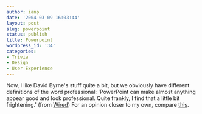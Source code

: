 ```yaml
---
author: ianp
date: '2004-03-09 16:03:44'
layout: post
slug: powerpoint
status: publish
title: Powerpoint
wordpress_id: '34'
categories:
- Trivia
- Design
- User Experience
---
```


Now, I like David Byrne's stuff quite a bit, but we obviously have
different definitions of the word professional: 'PowerPoint can make
almost anything appear good and look professional. Quite frankly, I find
that a little bit frightening.' (from
[Wired](http://www.wired.com/wired/archive/12.04/rave.html?pg=4&topic=&topic\_set=))
For an opinion closer to my own, compare
[this](http://www.edwardtufte.com/tufte/powerpoint "The Cognitive Style
Of PowerPoint").
